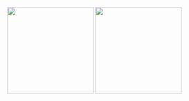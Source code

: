 <section>
  <img align="left" height="200px" src="https://github-readme-stats.vercel.app/api?username=kamabokochan&theme=onedark" />
  <img align="left" height="200px" src="https://github-readme-stats.vercel.app/api/top-langs/?username=kamabokochan&layout=compact&theme=onedark" />
</section>

<!--
🐝🍯🧸❤️🧡💛💚💙💜

# Hi there, I'm Your Name! 👋

🌱 I'm currently learning and building cool things.

## About Me
- 😄 Pronouns: he/him
- 🌐 Portfolio: [Your Portfolio Link](https://your-portfolio-url.com)
- 💼 LinkedIn: [Your LinkedIn Profile](https://www.linkedin.com/in/your-profile)
- 📫 How to reach me: your.email@example.com

## Technologies & Tools
[![Tech Stack](https://img.shields.io/badge/-Tech%20Stack-blue)](https://your-tech-stack.com)

## GitHub Stats
[![GitHub Stats](https://github-readme-stats.vercel.app/api?username=your-username&show_icons=true&count_private=true&hide=contribs)](https://github.com/anuraghazra/github-readme-stats)

## Top Languages
[![Top Langs](https://github-readme-stats.vercel.app/api/top-langs/?username=your-username&layout=compact)](https://github.com/anuraghazra/github-readme-stats)

## Projects
- 🚀 [Project 1](https://github.com/your-username/project1)
- 🌟 [Project 2](https://github.com/your-username/project2)
- ⚡ [Project 3](https://github.com/your-username/project3)

## Contributions
[![Your Contributions](https://ghchart.rshah.org/your-username)](https://github.com/your-username)

-->
